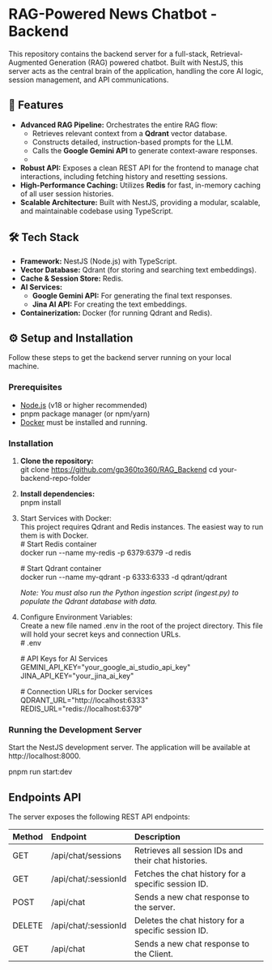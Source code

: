 # **RAG-Powered News Chatbot \- Backend**

This repository contains the backend server for a full-stack, Retrieval-Augmented Generation (RAG) powered chatbot. Built with NestJS, this server acts as the central brain of the application, handling the core AI logic, session management, and API communications.

## **🚀 Features**

* **Advanced RAG Pipeline:** Orchestrates the entire RAG flow:  
  * Retrieves relevant context from a **Qdrant** vector database.  
  * Constructs detailed, instruction-based prompts for the LLM.  
  * Calls the **Google Gemini API** to generate context-aware responses.
  * 
* **Robust API:** Exposes a clean REST API for the frontend to manage chat interactions, including fetching history and resetting sessions.  
* **High-Performance Caching:** Utilizes **Redis** for fast, in-memory caching of all user session histories.  
* **Scalable Architecture:** Built with NestJS, providing a modular, scalable, and maintainable codebase using TypeScript.

## **🛠️ Tech Stack**

* **Framework:** NestJS (Node.js) with TypeScript.  
* **Vector Database:** Qdrant (for storing and searching text embeddings).  
* **Cache & Session Store:** Redis.  
* **AI Services:**  
  * **Google Gemini API:** For generating the final text responses.  
  * **Jina AI API:** For creating the text embeddings.  
* **Containerization:** Docker (for running Qdrant and Redis).

## **⚙️ Setup and Installation**

Follow these steps to get the backend server running on your local machine.

### **Prerequisites**

* [Node.js](https://nodejs.org/) (v18 or higher recommended)  
* pnpm package manager (or npm/yarn)  
* [Docker](https://www.docker.com/products/docker-desktop/) must be installed and running.

### **Installation**

1. **Clone the repository:**  
   git clone https://github.com/gp360to360/RAG_Backend
   cd your-backend-repo-folder

2. **Install dependencies:**  
   pnpm install

3. Start Services with Docker:  
   This project requires Qdrant and Redis instances. The easiest way to run them is with Docker.  
   \# Start Redis container  
   docker run \--name my-redis \-p 6379:6379 \-d redis

   \# Start Qdrant container  
   docker run \--name my-qdrant \-p 6333:6333 \-d qdrant/qdrant

   *Note: You must also run the Python ingestion script (ingest.py) to populate the Qdrant database with data.*  
4. Configure Environment Variables:  
   Create a new file named .env in the root of the project directory. This file will hold your secret keys and connection URLs.  
   \# .env

   \# API Keys for AI Services  
   GEMINI\_API\_KEY="your\_google\_ai\_studio\_api\_key"  
   JINA\_API\_KEY="your\_jina\_ai\_key"

   \# Connection URLs for Docker services  
   QDRANT\_URL="http://localhost:6333"  
   REDIS\_URL="redis://localhost:6379"

### **Running the Development Server**

Start the NestJS development server. The application will be available at http://localhost:8000.

pnpm run start:dev

## **Endpoints API**

The server exposes the following REST API endpoints:

| Method | Endpoint | Description |
| :---- | :---- | :---- |
| GET | /api/chat/sessions | Retrieves all session IDs and their chat histories. |
| GET | /api/chat/:sessionId | Fetches the chat history for a specific session ID. |
| POST | /api/chat | Sends a new chat response to the server. |
| DELETE | /api/chat/:sessionId | Deletes the chat history for a specific session ID. |
| GET | /api/chat | Sends a new chat response to the Client. |
